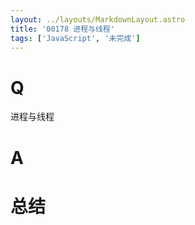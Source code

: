 ```yaml
---
layout: ../layouts/MarkdownLayout.astro
title: '00178 进程与线程'
tags: ['JavaScript', '未完成']
---
```


# Q

进程与线程

# A



# 总结



<script>
  function func() {

  }
  
</script>